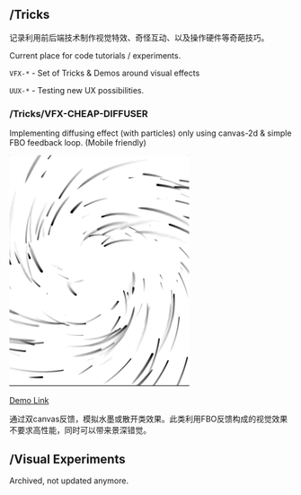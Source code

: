 ## /Tricks

记录利用前后端技术制作视觉特效、奇怪互动、以及操作硬件等奇葩技巧。

Current place for code tutorials / experiments.

`VFX-*` - Set of Tricks & Demos around visual effects

`UUX-*` - Testing new UX possibilities.


### /Tricks/VFX-CHEAP-DIFFUSER

Implementing diffusing effect (with particles) only using canvas-2d & simple FBO feedback loop. (Mobile friendly)

![Diffuser](/tricks/vfx-cheap-diffuser/vfx-2.gif)

[Demo Link](http://luan007.github.com/tricks/vfx-cheap-diffuser)

通过双canvas反馈，模拟水墨或散开类效果。此类利用FBO反馈构成的视觉效果不要求高性能，同时可以带来景深错觉。



## /Visual Experiments

Archived, not updated anymore.
